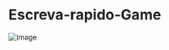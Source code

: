 # Escreva-rapido-Game

![image](https://user-images.githubusercontent.com/110045968/184799005-ade4b416-cbe1-4510-9d42-9c910ee39e8f.png)
